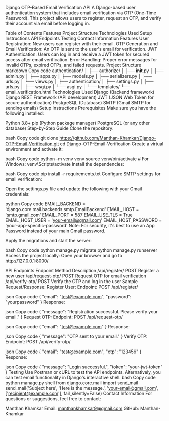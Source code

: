 Django OTP-Based Email Verification API
A Django-based user authentication system that includes email verification via OTP (One-Time Password). This project allows users to register, request an OTP, and verify their account via email before logging in.

Table of Contents
Features
Project Structure
Technologies Used
Setup Instructions
API Endpoints
Testing
Contact Information
Features
User Registration: New users can register with their email.
OTP Generation and Email Verification: An OTP is sent to the user's email for verification.
JWT Authentication: Users can log in and receive a JWT token for secured access after email verification.
Error Handling: Proper error messages for invalid OTPs, expired OTPs, and failed requests.
Project Structure
markdown
Copy code
authentication/
│
├── authorize/
│   ├── __init__.py
│   ├── admin.py
│   ├── apps.py
│   ├── models.py
│   ├── serializers.py
│   ├── urls.py
│   └── views.py
│
├── authentication/
│   ├── settings.py
│   ├── urls.py
│   ├── wsgi.py
│   └── asgi.py
│
└── templates/
    └── email_verification.html
Technologies Used
Django (Backend framework)
Django REST Framework (API development)
JWT (JSON Web Token for secure authentication)
PostgreSQL (Database)
SMTP (Gmail SMTP for sending emails)
Setup Instructions
Prerequisites
Make sure you have the following installed:

Python 3.8+
pip (Python package manager)
PostgreSQL (or any other database)
Step-by-Step Guide
Clone the repository:

bash
Copy code
git clone https://github.com/Manthan-Khamkar/Django-OTP-Email-Verification.git
cd Django-OTP-Email-Verification
Create a virtual environment and activate it:

bash
Copy code
python -m venv venv
source venv/bin/activate  # For Windows: venv\Scripts\activate
Install the dependencies:

bash
Copy code
pip install -r requirements.txt
Configure SMTP settings for email verification:

Open the settings.py file and update the following with your Gmail credentials:

python
Copy code
EMAIL_BACKEND = 'django.core.mail.backends.smtp.EmailBackend'
EMAIL_HOST = 'smtp.gmail.com'
EMAIL_PORT = 587
EMAIL_USE_TLS = True
EMAIL_HOST_USER = 'your-email@gmail.com'
EMAIL_HOST_PASSWORD = 'your-app-specific-password'
Note: For security, it's best to use an App Password instead of your main Gmail password.

Apply the migrations and start the server:

bash
Copy code
python manage.py migrate
python manage.py runserver
Access the project locally: Open your browser and go to http://127.0.0.1:8000/

API Endpoints
Endpoint	Method	Description
/api/register/	POST	Register a new user
/api/request-otp/	POST	Request OTP for email verification
/api/verify-otp/	POST	Verify the OTP and log in the user
Sample Request/Response:
Register User:
Endpoint: POST /api/register/

json
Copy code
{
    "email": "test@example.com",
    "password": "yourpassword"
}
Response:

json
Copy code
{
    "message": "Registration successful. Please verify your email."
}
Request OTP:
Endpoint: POST /api/request-otp/

json
Copy code
{
    "email": "test@example.com"
}
Response:

json
Copy code
{
    "message": "OTP sent to your email."
}
Verify OTP:
Endpoint: POST /api/verify-otp/

json
Copy code
{
    "email": "test@example.com",
    "otp": "123456"
}
Response:

json
Copy code
{
    "message": "Login successful.",
    "token": "your-jwt-token"
}
Testing
Use Postman or cURL to test the API endpoints.
Alternatively, you can test email functionality in Django's interactive shell.
bash
Copy code
python manage.py shell
from django.core.mail import send_mail
send_mail('Subject here', 'Here is the message.', 'your-email@gmail.com', ['recipient@example.com'], fail_silently=False)
Contact Information
For questions or suggestions, feel free to contact:

Manthan Khamkar
Email: manthankhamkar9@gmail.com
GitHub: Manthan-Khamkar
